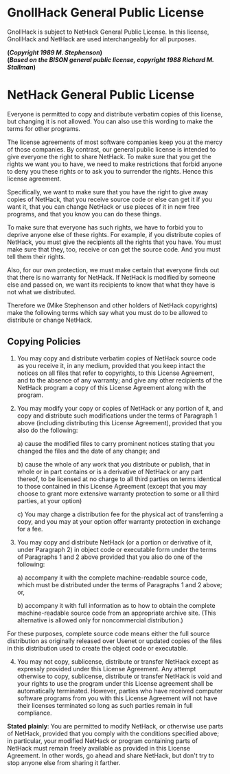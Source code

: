 # GnollHack General Public License

GnollHack is subject to NetHack General Public License. In this license, GnollHack and NetHack are used interchangeably for all purposes. 

**(*Copyright 1989 M. Stephenson*)**  
**(*Based on the BISON general public license, copyright 1988 Richard M. Stallman*)**  

# NetHack General Public License

Everyone is permitted to copy and distribute verbatim copies of this license, but changing it is not allowed.  You can also use this wording to make the terms for other programs.

The license agreements of most software companies keep you at the mercy of those companies.  By contrast, our general public license is intended to give everyone the right to share NetHack.  To make sure that you get the rights we want you to have, we need to make restrictions that forbid anyone to deny you these rights or to ask you to surrender the rights.  Hence this license agreement.

Specifically, we want to make sure that you have the right to give away copies of NetHack, that you receive source code or else can get it if you want it, that you can change NetHack or use pieces of it in new free programs, and that you know you can do these things.

To make sure that everyone has such rights, we have to forbid you to deprive anyone else of these rights.  For example, if you distribute copies of NetHack, you must give the recipients all the rights that you have.  You must make sure that they, too, receive or can get the source code.  And you must tell them their rights.

Also, for our own protection, we must make certain that everyone finds out that there is no warranty for NetHack.  If NetHack is modified by someone else and passed on, we want its recipients to know that what they have is not what we distributed.

Therefore we (Mike Stephenson and other holders of NetHack copyrights) make the following terms which say what you must do to be allowed to distribute or change NetHack.


## Copying Policies

1. You may copy and distribute verbatim copies of NetHack source code as you receive it, in any medium, provided that you keep intact the notices on all files that refer to copyrights, to this License Agreement, and to the absence of any warranty; and give any other recipients of the NetHack program a copy of this License Agreement along with the program.

2. You may modify your copy or copies of NetHack or any portion of it, and copy and distribute such modifications under the terms of Paragraph 1 above (including distributing this License Agreement), provided that you also do the following:

    a) cause the modified files to carry prominent notices stating that you changed the files and the date of any change; and

    b) cause the whole of any work that you distribute or publish, that in whole or in part contains or is a derivative of NetHack or any part thereof, to be licensed at no charge to all third parties on terms identical to those contained in this License Agreement (except that you may choose to grant more extensive warranty protection to some or all third parties, at your option)

    c) You may charge a distribution fee for the physical act of transferring a copy, and you may at your option offer warranty protection in exchange for a fee.

3. You may copy and distribute NetHack (or a portion or derivative of it, under Paragraph 2) in object code or executable form under the terms of  Paragraphs 1 and 2 above provided that you also do one of the following:

    a) accompany it with the complete machine-readable source code, which must be distributed under the terms of Paragraphs 1 and 2 above; or,

    b) accompany it with full information as to how to obtain the complete machine-readable source code from an appropriate archive site.  (This alternative is allowed only for noncommercial distribution.)

For these purposes, complete source code means either the full source distribution as originally released over Usenet or updated copies of the files in this distribution used to create the object code or executable.

4. You may not copy, sublicense, distribute or transfer NetHack except as expressly provided under this License Agreement.  Any attempt otherwise to copy, sublicense, distribute or transfer NetHack is void and your rights to use the program under this License agreement shall be automatically terminated.  However, parties who have received computer software programs from you with this License Agreement will not have their licenses terminated so long as such parties remain in full compliance.


**Stated plainly**:  You are permitted to modify NetHack, or otherwise use parts of NetHack, provided that you comply with the conditions specified above; in particular, your modified NetHack or program containing parts of NetHack must remain freely available as provided in this License Agreement.  In other words, go ahead and share NetHack, but don't try to stop anyone else from sharing it farther.
